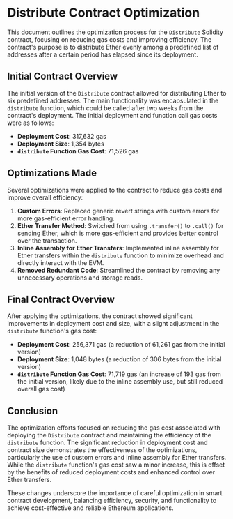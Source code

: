 # Distribute Contract Optimization

This document outlines the optimization process for the `Distribute` Solidity contract, focusing on reducing gas costs and improving efficiency. The contract's purpose is to distribute Ether evenly among a predefined list of addresses after a certain period has elapsed since its deployment.

## Initial Contract Overview

The initial version of the `Distribute` contract allowed for distributing Ether to six predefined addresses. The main functionality was encapsulated in the `distribute` function, which could be called after two weeks from the contract's deployment. The initial deployment and function call gas costs were as follows:

- **Deployment Cost**: 317,632 gas
- **Deployment Size**: 1,354 bytes
- **`distribute` Function Gas Cost**: 71,526 gas

## Optimizations Made

Several optimizations were applied to the contract to reduce gas costs and improve overall efficiency:

1. **Custom Errors**: Replaced generic revert strings with custom errors for more gas-efficient error handling.
2. **Ether Transfer Method**: Switched from using `.transfer()` to `.call()` for sending Ether, which is more gas-efficient and provides better control over the transaction.
3. **Inline Assembly for Ether Transfers**: Implemented inline assembly for Ether transfers within the `distribute` function to minimize overhead and directly interact with the EVM.
4. **Removed Redundant Code**: Streamlined the contract by removing any unnecessary operations and storage reads.

## Final Contract Overview

After applying the optimizations, the contract showed significant improvements in deployment cost and size, with a slight adjustment in the `distribute` function's gas cost:

- **Deployment Cost**: 256,371 gas (a reduction of 61,261 gas from the initial version)
- **Deployment Size**: 1,048 bytes (a reduction of 306 bytes from the initial version)
- **`distribute` Function Gas Cost**: 71,719 gas (an increase of 193 gas from the initial version, likely due to the inline assembly use, but still reduced overall gas cost)

## Conclusion

The optimization efforts focused on reducing the gas cost associated with deploying the `Distribute` contract and maintaining the efficiency of the `distribute` function. The significant reduction in deployment cost and contract size demonstrates the effectiveness of the optimizations, particularly the use of custom errors and inline assembly for Ether transfers. While the `distribute` function's gas cost saw a minor increase, this is offset by the benefits of reduced deployment costs and enhanced control over Ether transfers.

These changes underscore the importance of careful optimization in smart contract development, balancing efficiency, security, and functionality to achieve cost-effective and reliable Ethereum applications.
